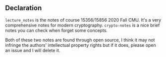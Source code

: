 ## Declaration

`lecture_notes` is the notes of course 15356/15856 2020 Fall CMU. It's a very comprehensive notes for modern cryptography.
`crypto-notes` is a nice brief notes you can check when forget some concepts.

Both of these two notes are found through open source, I think it may not infringe the authors' intellectual property rights but if it does, please open an issue and I will delete it.
